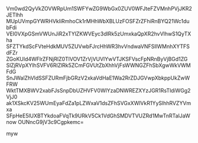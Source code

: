 Vm0wd2QyVkZOVWRpUm1SWFYwZG9WbGx0ZUV0WFJteFZVMnhPVjJKR2JETlhh
MUpUVmpGYWRHVkliRmhoCk1rMHhWbXBLUzFOSFZrZFhiRnBYQ21Wc1dubFdi
VEI0VXpGSmVWUnJiR2xTYlZKWVEyc3dlRk5zUmxkaQpXR2hvVlhwS1QyTXha
SFZTYkdScFVteHdkMUV5ZUVwbFJrcHhWR3hvVndwaVNFSllWMnhXYTFSdFZr
ZGoKUld4WFlrZFNjRlZ0TlVOV1ZrVjVUVlYwVTJKSFVscFpNRnByVjBGd1ZG
SlZjRVpXYlhSVFV6RlZlRk5ZCmFGVUtZbXhhVjFsWWNGZFhSbXgwWkVWMFdG
SnJWalZhVldSSFZURmFjbGRzV2xkaVdHaE1Wa2RrZDJGVwpXbkppUkZwWFRW
WktTMXBWV2xabFJsSnpDbUZHVFV0WlYzaDNWREZXYzJGR1RsTldiWGg2VjJ0
ak1XSkcKV25WUmEyaFdZa1pLZWxaV1dsZFhSVGxXWlVkR1YySlhhRVZYVmxa
SFpHeE5lUXBTYkdoaFVqTk9URkV5Ck1VdGhSMDVTVUZRd1MwTnRTalJaWnow
OUNncG9jV3c9Cgpkemc=

myw